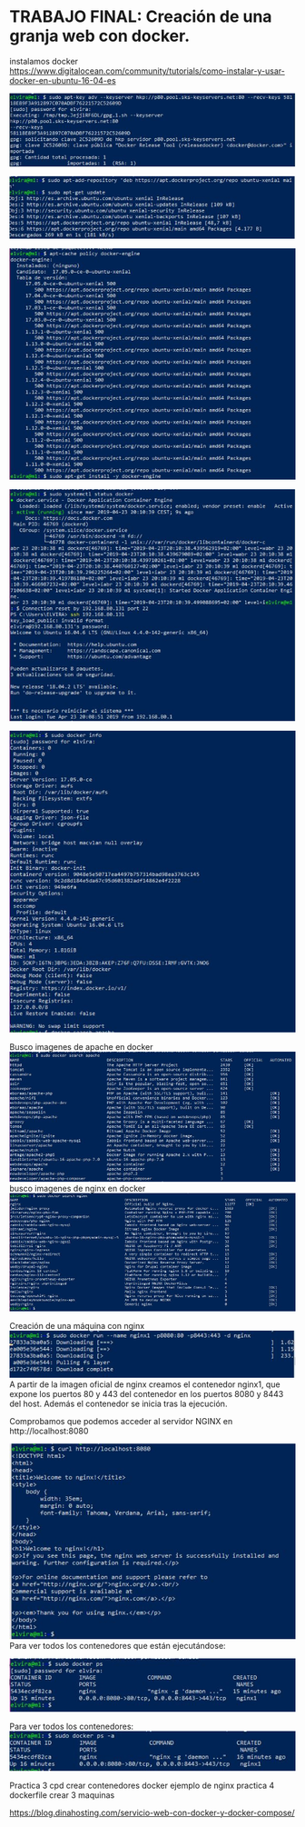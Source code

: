 # TRABAJO FINAL: Creación de una granja web con docker.

instalamos docker
https://www.digitalocean.com/community/tutorials/como-instalar-y-usar-docker-en-ubuntu-16-04-es 


![imagen](https://github.com/layoel/SWAP2019/blob/master/GranjaWebDocker/imagenes/1.JPG)

![imagen](https://github.com/layoel/SWAP2019/blob/master/GranjaWebDocker/imagenes/2.JPG)

![imagen](https://github.com/layoel/SWAP2019/blob/master/GranjaWebDocker/imagenes/3.JPG)

![imagen](https://github.com/layoel/SWAP2019/blob/master/GranjaWebDocker/imagenes/4.JPG)

![imagen](https://github.com/layoel/SWAP2019/blob/master/GranjaWebDocker/imagenes/5.JPG)

Busco imagenes de apache en docker
![imagen](https://github.com/layoel/SWAP2019/blob/master/GranjaWebDocker/imagenes/6.JPG)
busco imagenes de nginx en docker
![imagen](https://github.com/layoel/SWAP2019/blob/master/GranjaWebDocker/imagenes/7.JPG)

Creación de una máquina con nginx
![imagen](https://github.com/layoel/SWAP2019/blob/master/GranjaWebDocker/imagenes/8.JPG)
A partir de la imagen oficial de nginx creamos el contenedor nginx1, que expone los puertos 80 y
443 del contenedor en los puertos 8080 y 8443 del host. Además el contenedor se inicia tras la
ejecución.

Comprobamos que podemos acceder al servidor NGINX en http://localhost:8080

![imagen](https://github.com/layoel/SWAP2019/blob/master/GranjaWebDocker/imagenes/9.JPG)
Para ver todos los contenedores que están ejecutándose:

![imagen](https://github.com/layoel/SWAP2019/blob/master/GranjaWebDocker/imagenes/10.JPG)

Para ver todos los contenedores:
![imagen](https://github.com/layoel/SWAP2019/blob/master/GranjaWebDocker/imagenes/11.JPG)

Practica 3 cpd crear contenedores docker  ejemplo de nginx
practica 4 dockerfile crear 3 maquinas

https://blog.dinahosting.com/servicio-web-con-docker-y-docker-compose/